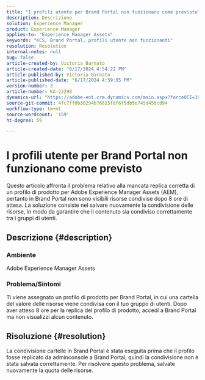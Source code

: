 ```yaml
---
title: "I profili utente per Brand Portal non funzionano come previsto"
description: Descrizione
solution: Experience Manager
product: Experience Manager
applies-to: "Experience Manager Assets"
keywords: "KCS, Brand Portal, profili utente non funzionanti"
resolution: Resolution
internal-notes: null
bug: false
article-created-by: Victoria Barnato
article-created-date: "6/17/2024 4:54:22 PM"
article-published-by: Victoria Barnato
article-published-date: "6/17/2024 4:59:05 PM"
version-number: 3
article-number: KA-22298
dynamics-url: "https://adobe-ent.crm.dynamics.com/main.aspx?forceUCI=1&pagetype=entityrecord&etn=knowledgearticle&id=50db2f3c-ca2c-ef11-840a-6045bd026b83"
source-git-commit: 4fc7ff0b30294b76615f8f6f5db5e745d458cd94
workflow-type: tm+mt
source-wordcount: '159'
ht-degree: 5%

---
```


# I profili utente per Brand Portal non funzionano come previsto


Questo articolo affronta il problema relativo alla mancata replica corretta di un profilo di prodotto per Adobe Experience Manager Assets (AEM), pertanto in Brand Portal non sono visibili risorse condivise dopo 8 ore di attesa. La soluzione consiste nel salvare nuovamente la condivisione delle risorse, in modo da garantire che il contenuto sia condiviso correttamente tra i gruppi di utenti.

## Descrizione {#description}


### Ambiente

Adobe Experience Manager Assets

### Problema/Sintomi

Ti viene assegnato un profilo di prodotto per Brand Portal, in cui una cartella del valore delle risorse viene condivisa con il tuo gruppo di utenti. Dopo aver atteso 8 ore per la replica del profilo di prodotto, accedi a Brand Portal ma non visualizzi alcun contenuto.


## Risoluzione {#resolution}


La condivisione cartelle in Brand Portal è stata eseguita prima che il profilo fosse replicato da adminconsole a Brand Portal, quindi la condivisione non è stata salvata correttamente. Per risolvere questo problema, salvate nuovamente la quota delle risorse.
